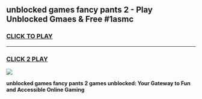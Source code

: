 
## unblocked games fancy pants 2 - Play Unblocked Gmaes & Free #1asmc
<h3>
<a href="https://news.freeplayer.one?title=unblocked_games_fancy_pants_2&ref=03M">CLICK TO PLAY</a></h3>
<hr>

<h3>
<a href="https://news.freeplayer.one?title=unblocked_games_fancy_pants_2&ref=03M">CLICK 2 PLAY</a>
  
</h3>

<a href="https://news.freeplayer.one?title=unblocked_games_fancy_pants_2&ref=03M"><img src="https://clearcache.store/games.png"></a>


**unblocked games fancy pants 2 games unblocked: Your Gateway to Fun and Accessible Online Gaming**
